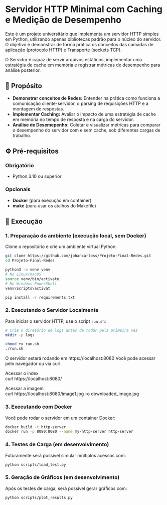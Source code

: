 # Servidor HTTP Minimal com Caching e Medição de Desempenho

Este é um projeto universitário que implementa um servidor HTTP simples em Python, utilizando apenas bibliotecas padrão para o núcleo do servidor. O objetivo é demonstrar de forma prática os conceitos das camadas de aplicação (protocolo HTTP) e Transporte (sockets TCP).

O Servidor é capaz de servir arquivos estáticos, implementar uma estratégia de cache em memória e registrar métricas de desempenho para análise posterior.

## 🎯 Propósito

* **Demonstrar conceitos de Redes:** Entender na prática como funciona a comunicação cliente-servidor, o parsing de requisições HTTP e a montagem de respostas.
* **Implementar Caching:** Avaliar o impacto de uma estratégia de cache em memória no tempo de resposta e na carga do servidor.
* **Análise de Desemepenho:** Coletar e visualizar métricas para comparar o desempenho do servidor com e sem cache, sob diferentes cargas de trabalho.

## ⚙️ Pré-requisitos

### Obrigatório
- Python 3.10 ou superior

### Opcionais
- **Docker** (para execução em container)
- **make** (para usar os atalhos do Makefile)

## 🚀 Execução

### 1. Preparação do ambiente (execução local, sem Docker)

Clone o repositório e crie um ambiente virtual Python:

```bash
git clone https://github.com/johancarloss/Projeto-Final-Redes.git
cd Projeto-Final-Redes

python3 -m venv venv
# No Linux/macOS
source venv/bin/activate
# No Windows PowerShell
venv\Scripts\activat

pip install -r requirements.txt
```

### 2. Executando o Servidor Localmente

Para iniciar o servidor HTTP, use o script `run.sh`:

```bash
# Crie o diretório de logs antes de rodar pela primeira vez
mkdir -p logs

chmod +x run.sh
./run.sh
```

O servidor estará rodando em https://localhost:8080
Você pode acessar pelo navegador ou via curl:

Acessar o index  
curl https://localhost:8080/

Acessar a imagem  
curl https://localhost:8080/image1.jpg -o downloaded_image.jpg

### 3. Executando com Docker

Você pode rodar o servidor em um container Docker:

```bash
docker build -t http-server
docker run -p 8080:8080 --name my-http-server http-server
```

### 4. Testes de Carga (em desenvolvimento)

Futuramente será possível simular múltiplos acessos com:

```bash
python scripts/load_test.py
```

### 5. Geração de Gráficos (em desenvolvimento)

Após os testes de carga, será possível gerar gráficos com:

```bash
python scripts/plot_results.py
```
